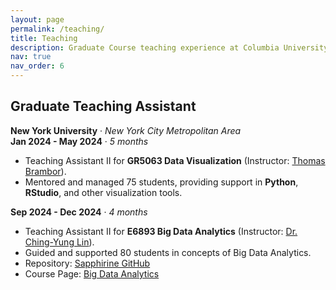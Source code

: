 ```yaml
---
layout: page
permalink: /teaching/
title: Teaching
description: Graduate Course teaching experience at Columbia University
nav: true
nav_order: 6
---
```


<!-- For now, this page is assumed to be a static description of your courses. You can convert it to a collection similar to `_projects/` so that you can have a dedicated page for each course.

Organize your courses by years, topics, or universities, however you like! -->

## Graduate Teaching Assistant  
**New York University** · *New York City Metropolitan Area*  
**Jan 2024 - May 2024** · *5 months*  
- Teaching Assistant II for **GR5063 Data Visualization** (Instructor: [Thomas Brambor](https://qmss.columbia.edu/directory/thomas-brambor)).  
- Mentored and managed 75 students, providing support in **Python**, **RStudio**, and other visualization tools.

**Sep 2024 - Dec 2024** · *4 months*  
- Teaching Assistant II for **E6893 Big Data Analytics** (Instructor: [Dr. Ching-Yung Lin](https://www.ee.columbia.edu/content/ching-yung-lin)).  
- Guided and supported 80 students in concepts of Big Data Analytics.  
- Repository: [Sapphirine GitHub](https://github.com/Sapphirine)  
- Course Page: [Big Data Analytics](https://www.ee.columbia.edu/~cylin/course/bigdata/)
